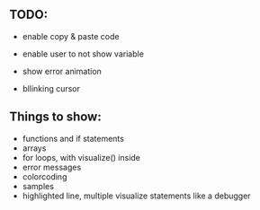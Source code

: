 ## TODO:
 
- enable copy & paste code

- enable user to not show variable
- show error animation
- bllinking cursor

## Things to show: 

- functions and if statements
- arrays
- for loops, with visualize() inside
- error messages
- colorcoding
- samples
- highlighted line, multiple visualize statements like a debugger